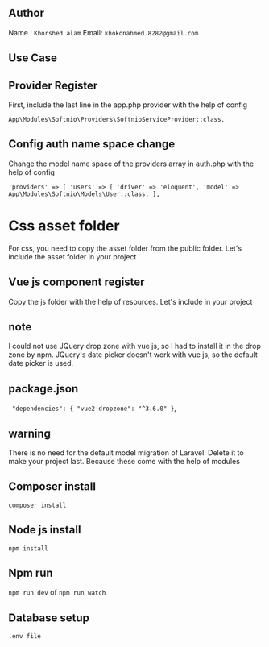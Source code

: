 ## Author

Name : `Khorshed alam`
Email: `khokonahmed.8282@gmail.com`


## Use Case

## Provider Register

First, include the last line in the app.php provider with the help of config

`App\Modules\Softnio\Providers\SoftnioServiceProvider::class,`

## Config auth name space change

Change the model name space of the providers array in auth.php with the help of config

`'providers' => [
'users' => [
'driver' => 'eloquent',
'model' => App\Modules\Softnio\Models\User::class,
],`

# Css asset folder

For css, you need to copy the asset folder from the public folder. Let's include the asset folder in your project

## Vue js component register

Copy the js folder with the help of resources. Let's include in your project

## note

I could not use JQuery drop zone with vue js, so I had to install it in the drop zone by npm. JQuery's date picker
doesn't work with vue js, so the default date picker is used.

## package.json

` "dependencies": {
"vue2-dropzone": "^3.6.0"
}`,

## warning

There is no need for the default model migration of Laravel. Delete it to make your project last. Because these come with the help of modules

## Composer install
`composer install`

## Node js install
`npm install`

## Npm run 
`npm run dev`
of
`npm run watch`

## Database setup

`.env file`


